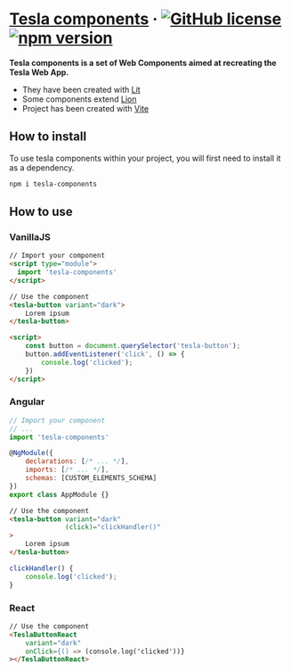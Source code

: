 # [Tesla components](https://github.com/riccardo-vettore/tesla-components) &middot; [![GitHub license](https://img.shields.io/badge/license-MIT-blue.svg)](/LICENSE) [![npm version](https://img.shields.io/npm/v/tesla-components)](https://www.npmjs.com/package/tesla-components)

**Tesla components is a set of Web Components aimed at recreating the Tesla Web App.**

- They have been created with <a href="https://lit.dev">Lit</a>
- Some components extend <a href="https://lion-web.netlify.app">Lion</a>
- Project has been created with <a href="https://vitejs.dev">Vite</a>

## How to install
To use tesla components within your project, you will first need to install it as a dependency.
```bash
npm i tesla-components
```

## How to use
### VanillaJS
```html
// Import your component
<script type="module">
  import 'tesla-components'
</script>

// Use the component
<tesla-button variant="dark">
    Lorem ipsum
</tesla-button>

<script>
    const button = document.querySelector('tesla-button');
    button.addEventListener('click', () => {
        console.log('clicked');
    })
</script>
```

### Angular
```js
// Import your component
// ...
import 'tesla-components'

@NgModule({
    declarations: [/* ... */],
    imports: [/* ... */],
    schemas: [CUSTOM_ELEMENTS_SCHEMA]
})
export class AppModule {}
```
```html
// Use the component
<tesla-button variant="dark"
              (click)="clickHandler()"
>
    Lorem ipsum
</tesla-button>
```
```js
clickHandler() {
    console.log('clicked');
}
```

### React
```html
// Use the component
<TeslaButtonReact
    variant="dark"
    onClick={() => (console.log('clicked'))}
></TeslaButtonReact>
```
